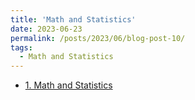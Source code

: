 ```yaml
---
title: 'Math and Statistics'
date: 2023-06-23
permalink: /posts/2023/06/blog-post-10/
tags:
  - Math and Statistics
---
```

- [1. Math and Statistics](https://www.overleaf.com/project/64955f1e42558ce225194142)
